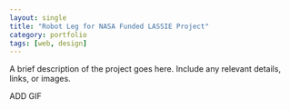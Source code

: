 ```yaml
---
layout: single
title: "Robot Leg for NASA Funded LASSIE Project"
category: portfolio
tags: [web, design]
---
```


A brief description of the project goes here. Include any relevant details, links, or images.

ADD GIF